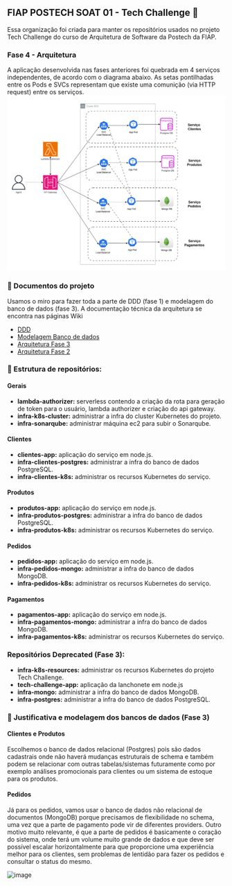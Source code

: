 ## FIAP POSTECH SOAT 01 - Tech Challenge 👋

Essa organização foi criada para manter os repositórios usados no projeto Tech Challenge do curso de Arquitetura de Software da Postech da FIAP.

### Fase 4 - Arquitetura
A aplicação desenvolvida nas fases anteriores foi quebrada em 4 serviços independentes, de acordo com o diagrama abaixo. As setas pontilhadas entre os Pods e SVCs representam que existe uma comunição (via HTTP request) entre os serviços.
![image](https://raw.githubusercontent.com/SOAT-01/.github/main/fase-4.drawio.png)

### :page_with_curl: Documentos do projeto

Usamos o miro para fazer toda a parte de DDD (fase 1) e modelagem do banco de dados (fase 3). A documentação técnica da arquitetura se encontra nas páginas Wiki

- [DDD](https://miro.com/app/board/uXjVMKm6NN0=/?moveToWidget=3458764567529814607&cot=14)
- [Modelagem Banco de dados](https://miro.com/app/board/uXjVMKm6NN0=/?moveToWidget=3458764567529883724&cot=14)
- [Arquitetura Fase 3](https://github.com/SOAT-01/tech-challenge-app/wiki/Fase-3)
- [Arquitetura Fase 2](https://github.com/SOAT-01/tech-challenge-app/wiki/Fase-2)

### :file_folder: Estrutura de repositórios:
#### Gerais
- **lambda-authorizer:** serverless contendo a criação da rota para geração de token para o usuário, lambda authorizer e criação do api gateway.
- **infra-k8s-cluster:** administrar a infra do cluster Kubernetes do projeto.
- **infra-sonarqube:** administrar máquina ec2 para subir o Sonarqube.
#### Clientes
- **clientes-app:** aplicação do serviço em node.js.
- **infra-clientes-postgres:** administrar a infra do banco de dados PostgreSQL.
- **infra-clientes-k8s:** administrar os recursos Kubernetes do serviço.
#### Produtos
- **produtos-app:** aplicação do serviço em node.js.
- **infra-produtos-postgres:** administrar a infra do banco de dados PostgreSQL.
- **infra-produtos-k8s:** administrar os recursos Kubernetes do serviço.
#### Pedidos
- **pedidos-app:** aplicação do serviço em node.js.
- **infra-pedidos-mongo:** administrar a infra do banco de dados MongoDB.
- **infra-pedidos-k8s:** administrar os recursos Kubernetes do serviço.
#### Pagamentos
- **pagamentos-app:** aplicação do serviço em node.js.
- **infra-pagamentos-mongo:** administrar a infra do banco de dados MongoDB.
- **infra-pagamentos-k8s:** administrar os recursos Kubernetes do serviço.

### Repositórios Deprecated (Fase 3):
- **infra-k8s-resources:** administrar os recursos Kubernetes do projeto Tech Challenge.
- **tech-challenge-app:** aplicação da lanchonete em node.js
- **infra-mongo:** administrar a infra do banco de dados MongoDB.
- **infra-postgres:** administrar a infra do banco de dados PostgreSQL.

### :minidisc: Justificativa e modelagem dos bancos de dados (Fase 3)

#### Clientes e Produtos

Escolhemos o banco de dados relacional (Postgres) pois são dados cadastrais onde não haverá mudanças estruturais de schema e também podem se relacionar com outras tabelas/sistemas futuramente como por exemplo análises promocionais para clientes ou um sistema de estoque para os produtos.

#### Pedidos

Já para os pedidos, vamos usar o banco de dados não relacional de documentos (MongoDB) porque precisamos de flexibilidade no schema, uma vez que a parte de pagamento pode vir de diferentes providers. Outro motivo muito relevante, é que a parte de pedidos é basicamente o coração do sistema, onde terá um volume muito grande de dados e que deve ser possível escalar horizontalmente para que proporcione uma experiência melhor para os clientes, sem problemas de lentidão para fazer os pedidos e consultar o status do mesmo.

![image](https://github.com/SOAT-01/.github/assets/23150778/a5e5f352-52c5-4c27-89fd-4efe4237ecde)

